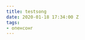 ```yaml
---
title: testsong
date: 2020-01-18 17:34:00 Z
tags:
- опенсонг
---
```




<!DOCTYPE html>
<html>
<head>
    <meta name="viewport" content="width=device-width, initial-scale=2">
    <script>
        var previousPages = [];

        function scrollSmoothTo(to, duration) {
            if (duration <= 0) return;
            var currentPosition = Math.max(window.pageYOffset, document.documentElement.scrollTop, document.body.scrollTop); 
            var difference = to - currentPosition;
            var perTick = difference / duration * 10;

            //we want to repaint the screen after we are done scrolling
            if (currentPosition === to - perTick || currentPosition === to + perTick) {
                window.scroll(0, to-1);
                paintAllElementsWithCss();
                return;
            }

            setTimeout(function () {
                var newPosition = currentPosition + perTick;
                window.scroll(0, newPosition);

                scrollSmoothTo(to, duration - 10);
            }, 10);
        }


         //is element completely visible
         function isElementInViewport(el) {
             var rect = el.getBoundingClientRect();

             return (
                 rect.top >= 0 &&
                 rect.left >= 0 &&
                 rect.bottom <= (window.innerHeight || document.documentElement.clientHeight) && /*or $(window).height() */
                 rect.right <= (window.innerWidth || document.documentElement.clientWidth) /*or $(window).width() */
             );
        }

         function getMaxSongElementIndex() {
             var counter = 1;
             while (true) {
                 var elementToCheck = document.getElementById('SongElement' + counter);
                 if (elementToCheck == null)
                     return counter - 1;
                 counter++;
             }
         }

         //check if songelement full visible on the screen
         function isSongElementCompletelyVisible(index) {
             var elementToCheck = document.getElementById('SongElement' + index);
             var isVisible = isElementInViewport(elementToCheck);
             return isVisible
         }

         //check if songelement fully invisible
         function isSongElementCompletelyInvisible(index) {
             return !isSongElementCompletelyVisible(index);
         }

         //index of the first element in the song that is visible on the screen
         function getFirstVisibleSongElementIndex() {
             var maxSongElementCount = getMaxSongElementIndex();
             for (i = 1; i <= maxSongElementCount; i++) {
                 if (isSongElementCompletelyVisible(i))
                     return i;
             }
         }

         function findFirstOffScreenElementIndex() {
             var maxSongElementCount = getMaxSongElementIndex();
             var indexOfFirstVisibleElement = getFirstVisibleSongElementIndex();
             for (i = indexOfFirstVisibleElement; i <= maxSongElementCount; i++) {
                 if (isSongElementCompletelyVisible(i) == false)
                     return i;

             }
         }

         //scroll to song element in index
         function smoothScrollToElement(index) {
             var yPos = document.getElementById('SongElement' + index).offsetTop;
             scrollSmoothTo(yPos, 400);
         }

         //scroll to element
         function scrollToElement(index) {
             var yPos = document.getElementById('SongElement' + index).offsetTop;
             window.scroll(0, yPos);
         }

         //paint all elements with different css
         function paintAllElementsWithCss() {

             var maxSongElementCount = getMaxSongElementIndex();
             for (i = 1; i <= maxSongElementCount; i++) {
                 var element = document.getElementById("SongElement" + i);

                 if (element.className != "DisplaySongName") {
                     if (isSongElementCompletelyVisible(i))
                         element.setAttribute("class", "DisplaySongVerse");
                     else
                         element.setAttribute("class", "DisplaySongVerseOffPage");
                 }
             }

         }

         //scroll down by one screen
         function scrollDown() {
             var firstOffScreenElementIndex = findFirstOffScreenElementIndex();
             var firstElementIndex = getFirstVisibleSongElementIndex();
             if (firstElementIndex != null) {
                 previousPages.push(firstElementIndex);
             }
             if (firstOffScreenElementIndex != null) {
                 smoothScrollToElement(firstOffScreenElementIndex);
             }
         }

         //scroll up by one screen
         function scrollUp() {
             var previousPageIndex = previousPages.pop();
             if (previousPageIndex != null)
                 smoothScrollToElement(previousPageIndex)
             else 
                 smoothScrollToElement(1) //scroll to top of page
         }

         window.onload = function () {
             paintAllElementsWithCss();
         }

         //add keyboard binding
         document.addEventListener("keydown", keyDownInWindow, false);
         function keyDownInWindow(e) {
             if (e.keyCode == 32 || e.keyCode == 40) //if spacebar or down arrow
             {
                 scrollDown();
                 e.preventDefault(); //swallow the event
             }
             else if (e.keyCode == 38) //if up arrow is pressed
             {
                 scrollUp();
                 e.preventDefault(); //swallow the event
             }
             else if (e.keyCode == 116) //swallow f5 key presses
             {
                 e.preventDefault(); //swallow the event
             }
         }

         function getBaseUrl() {
             var pathArray = location.href.split('/');
             var protocol = pathArray[0];
             var host = pathArray[2];
             var url = protocol + '//' + host;
             return url
         }

         //call ajax to url and return text
         function callAjax(url, callback) {
             var xmlhttp;
             var currentHostSongName;
             // compatible with IE7+, Firefox, Chrome, Opera, Safari
             xmlhttp = new XMLHttpRequest();
             xmlhttp.onreadystatechange = function () {
                 if (xmlhttp.readyState == 4 && xmlhttp.status == 200) {
                     callback(xmlhttp);
                 }
             }
             xmlhttp.open("GET", getBaseUrl() + url, true);
             xmlhttp.send();
             return currentHostSongName;
         }

         function compareHostSongAndCurrentSongAsync_Complete(xmlHttpResult) {
             //current song name
             var currentSongName = document.getElementById('SongName').value;
             //host song name
             var hostSongName = xmlHttpResult.responseText;
             //if they are different reload the song
             if (currentSongName !== hostSongName) {
                 //reload page and scroll to top of page
                 location.reload(true);
                 document.body.scrollTop = document.documentElement.scrollTop = 0;
             }
         }

         //compare host song and current song asynchonously
         function compareHostSongAndCurrentSongAsync() {
             callAjax('/SongName', compareHostSongAndCurrentSongAsync_Complete);
         }

     
    </script>
    <style>
html, body, div, span, applet, object, iframe,
h1, h2, h3, h4, h5, h6, p, blockquote, pre,
a, abbr, acronym, address, big, cite, code,
del, dfn, em, img, ins, kbd, q, s, samp,
small, strike, strong, sub, sup, tt, var,
b, u, i, center,
dl, dt, dd, ol, ul, li,
fieldset, form, label, legend,
table, caption, tbody, tfoot, thead, tr, th, td,
article, aside, canvas, details, embed,
figure, figcaption, footer, header, hgroup,
menu, nav, output, ruby, section, summary,
time, mark, audio, video {
    margin: 0;
    padding: 0;
    border: 0;
    font-size: 100%;
    font: inherit;
    vertical-align: baseline;
}
/* HTML5 display-role reset for older browsers */
article, aside, details, figcaption, figure,
footer, header, hgroup, menu, nav, section {
    display: block;
}

body {
    line-height: 1;
}

ol, ul {
    list-style: none;
}

blockquote, q {
    quotes: none;
}

    blockquote:before, blockquote:after,
    q:before, q:after {
        content: '';
        content: none;
    }

table {
    border-collapse: collapse;
    border-spacing: 0;
}

body {
    background-color: #FFFFFF;
    padding-bottom: 1080px;
}

@media print {
    body {
        padding-bottom: 0px;
    }
}

.DisplaySongVerse {
    padding: 5px;
    margin-bottom: 20px;
    break-inside: avoid-column;
    -webkit-column-break-inside: avoid;
    border: 2px solid #DCDCDC;
    border-radius: 7px;
    margin-right: 10px;
    background: -webkit-gradient(linear, left top, left bottom, color-stop(0%, #DCDCDC), color-stop(15%, #FFFFFF), color-stop(100%, #FFFFFF));
    background: #FFFFFF; /* Old browsers */
    background: -moz-linear-gradient(top,#DCDCDC 0%, #FFFFFF 15%, #FFFFFF 100%); /* FF3.6+ */
    background: -o-linear-gradient(top,#DCDCDC 0%,#FFFFFF 15%, #FFFFFF 100%); /* Opera 11.10+ */
    background: -ms-linear-gradient(top,#DCDCDC 0%,#FFFFFF 15%, #FFFFFF 100%); /* IE10+ */
    background: linear-gradient(to bottom,#DCDCDC 0%,#FFFFFF 15%, #FFFFFF 100%); /* W3C */
    filter: progid:DXImageTransform.Microsoft.gradient( startColorstr='#FFFFFF', endColorstr='#FFFFFF',GradientType=0 ); /* IE6-9 */
    display: inline-block;
    vertical-align: top;
}

.DisplaySongVerseOffPage {
    padding: 5px;
    margin-bottom: 20px;
    break-inside: avoid-column;
    -webkit-column-break-inside: avoid;
    border: 2px solid #DCDCDC;
    border-radius: 7px;
    margin-right: 10px;
    background: -webkit-gradient(linear, left top, left bottom, color-stop(0%, #FFFFFF), color-stop(15%, #FFFFFF), color-stop(100%, #FFFFFF));
    background: #FFFFFF; /* Old browsers */
    background: -moz-linear-gradient(top,#FFFFFF 0%, #FFFFFF 15%, #FFFFFF 100%); /* FF3.6+ */
    background: -o-linear-gradient(top,#FFFFFF 0%,#FFFFFF 15%, #FFFFFF 100%); /* Opera 11.10+ */
    background: -ms-linear-gradient(top,#FFFFFF 0%,#FFFFFF 15%, #FFFFFF 100%); /* IE10+ */
    background: linear-gradient(to bottom,#FFFFFF 0%,#FFFFFF 15%, #FFFFFF 100%); /* W3C */
    filter: progid:DXImageTransform.Microsoft.gradient( startColorstr='#FFFFFF', endColorstr='#FFFFFF',GradientType=0 ); /* IE6-9 */
    display: inline-block;
    vertical-align: top;
}

.DisplaySongName {
    -webkit-column-break-inside: avoid;
    font-size: 22px;
    font-weight: Bold;
    font-family: "Courier New", Courier, monospace;
    color: #000000;
    width: 100%;
}

.DisplaySongOrder {
    font: bold 36px;
    color: #FF8040;
}

.DisplayLineVerseHeading {
    font-size: 14px;
    font-weight: Bold;
    font-family: "Arial", Courier, monospace;
    color: #000000;
    line-height: 110%;
}

.DisplayLineVerseLyrics {
    display: inline-block;
}

.DisplayLineChord {
    font-size: 22px;
    font-weight: Bold;
    font-family: "Courier New", Courier, monospace;
    color: #FF0000;
}

.DisplayLineLyrics {
    font-size: 22px;
    font-weight: Bold;
    font-family: "Courier New", Courier, monospace;
    color: #000000;
}

.DisplayLineVerseNotes {
    margin-left: auto;
    margin-right: 0px;
    display: inline-block;
    vertical-align: top;
    font-size: 1px;
    font-weight: Regular;
    font-family: "Courier New", Courier, monospace;
    color: #80FF80;
}

.DisplayBody body {
    background-color: black;
    font-family: "HelveticaNeue-Light", "Helvetica Neue Light", "Helvetica Neue", Helvetica, Arial, "Lucida Grande", sans-serif;
}
    </style>

    <meta charset="utf-8">
    <title>Ангелы поют славу (Key - C)</title>
</head>
<body>

        <input id="SongName" type="hidden" value="Ангелы поют славу" />
        <div ID="SongElement1" class="DisplaySongName">Ангелы поют славу (Key - C)</div>
            <div ID="SongElement2" class="DisplaySongVerse">
                <div class="DisplayLineVerseHeading">Verse 1</div>
                <div class="DisplayLineVerseLyrics">
                            <p class="DisplayLineChord">С&nbsp;&nbsp;&nbsp;&nbsp;&nbsp;&nbsp;&nbsp;&nbsp;&nbsp;&nbsp;&nbsp;&nbsp;&nbsp;&nbsp;&nbsp;&nbsp;&nbsp;&nbsp;Em</p>
                            <p class="DisplayLineLyrics">Ангелы,&nbsp;поют&nbsp;славу&nbsp;ангелы,</p>
                            <p class="DisplayLineChord">&nbsp;&nbsp;&nbsp;&nbsp;&nbsp;&nbsp;&nbsp;Am&nbsp;&nbsp;&nbsp;F&nbsp;&nbsp;&nbsp;&nbsp;&nbsp;&nbsp;&nbsp;&nbsp;&nbsp;&nbsp;&nbsp;G</p>
                            <p class="DisplayLineLyrics">Сыну&nbsp;&nbsp;Бога&nbsp;Господу&nbsp;Христу</p>
                            <p class="DisplayLineChord">С&nbsp;&nbsp;&nbsp;&nbsp;&nbsp;&nbsp;&nbsp;&nbsp;&nbsp;&nbsp;&nbsp;&nbsp;&nbsp;&nbsp;&nbsp;&nbsp;&nbsp;&nbsp;Em</p>
                            <p class="DisplayLineLyrics">Ангелы,&nbsp;поют&nbsp;славу&nbsp;ангелы,</p>
                            <p class="DisplayLineChord">&nbsp;&nbsp;&nbsp;&nbsp;&nbsp;Am&nbsp;&nbsp;&nbsp;&nbsp;&nbsp;&nbsp;&nbsp;&nbsp;F&nbsp;&nbsp;&nbsp;&nbsp;&nbsp;&nbsp;&nbsp;&nbsp;&nbsp;&nbsp;&nbsp;&nbsp;G&nbsp;E7/G#</p>
                            <p class="DisplayLineLyrics">Воздают&nbsp;хвалу&nbsp;рожденному&nbsp;Царю</p>
                </div>
                    <div class="DisplayLineVerseNotes">
                        
                    </div>
            </div>
            <div ID="SongElement3" class="DisplaySongVerse">
                <div class="DisplayLineVerseHeading">Chorus </div>
                <div class="DisplayLineVerseLyrics">
                            <p class="DisplayLineChord">&nbsp;&nbsp;&nbsp;&nbsp;&nbsp;Am&nbsp;&nbsp;&nbsp;&nbsp;F&nbsp;&nbsp;&nbsp;&nbsp;&nbsp;&nbsp;&nbsp;&nbsp;&nbsp;&nbsp;&nbsp;&nbsp;&nbsp;C</p>
                            <p class="DisplayLineLyrics">Аллилуйя!&nbsp;Ты&nbsp;для&nbsp;нас&nbsp;спасение!</p>
                            <p class="DisplayLineChord">&nbsp;&nbsp;&nbsp;&nbsp;&nbsp;Am&nbsp;&nbsp;&nbsp;&nbsp;F&nbsp;&nbsp;&nbsp;&nbsp;&nbsp;&nbsp;&nbsp;&nbsp;&nbsp;&nbsp;&nbsp;&nbsp;G&nbsp;E7/G#</p>
                            <p class="DisplayLineLyrics">Аллилуйя!&nbsp;Бог&nbsp;Младенца&nbsp;дал!</p>
                            <p class="DisplayLineChord">&nbsp;&nbsp;&nbsp;&nbsp;&nbsp;Am&nbsp;&nbsp;&nbsp;&nbsp;&nbsp;F&nbsp;&nbsp;&nbsp;&nbsp;&nbsp;&nbsp;&nbsp;&nbsp;&nbsp;&nbsp;&nbsp;&nbsp;&nbsp;&nbsp;&nbsp;C</p>
                            <p class="DisplayLineLyrics">Аллилуйя!&nbsp;Слышишь&nbsp;весть&nbsp;благую?</p>
                            <p class="DisplayLineChord">&nbsp;&nbsp;&nbsp;&nbsp;&nbsp;&nbsp;&nbsp;&nbsp;Dm&nbsp;&nbsp;&nbsp;&nbsp;&nbsp;&nbsp;&nbsp;&nbsp;&nbsp;&nbsp;&nbsp;&nbsp;&nbsp;&nbsp;&nbsp;&nbsp;F</p>
                            <p class="DisplayLineLyrics">Бог&nbsp;пришел&nbsp;на&nbsp;землю,&nbsp;Небеса&nbsp;ликуют,</p>
                            <p class="DisplayLineChord">&nbsp;&nbsp;&nbsp;&nbsp;&nbsp;Dm&nbsp;&nbsp;&nbsp;&nbsp;&nbsp;&nbsp;&nbsp;&nbsp;&nbsp;&nbsp;&nbsp;&nbsp;&nbsp;&nbsp;G&nbsp;&nbsp;&nbsp;&nbsp;&nbsp;&nbsp;C</p>
                            <p class="DisplayLineLyrics">Обратись&nbsp;к&nbsp;Иисусу&nbsp;-&nbsp;час&nbsp;настал!</p>
                </div>
                    <div class="DisplayLineVerseNotes">
                        
                    </div>
            </div>
            <div ID="SongElement4" class="DisplaySongVerse">
                <div class="DisplayLineVerseHeading">Verse 2</div>
                <div class="DisplayLineVerseLyrics">
                            <p class="DisplayLineChord">&nbsp;С&nbsp;&nbsp;&nbsp;&nbsp;&nbsp;&nbsp;&nbsp;&nbsp;&nbsp;&nbsp;&nbsp;&nbsp;&nbsp;&nbsp;&nbsp;&nbsp;Em</p>
                            <p class="DisplayLineLyrics">Люди,&nbsp;поют&nbsp;славу&nbsp;люди,</p>
                            <p class="DisplayLineChord">&nbsp;&nbsp;&nbsp;&nbsp;&nbsp;&nbsp;&nbsp;&nbsp;Am&nbsp;&nbsp;&nbsp;&nbsp;&nbsp;&nbsp;F&nbsp;&nbsp;&nbsp;&nbsp;&nbsp;&nbsp;&nbsp;&nbsp;&nbsp;&nbsp;&nbsp;&nbsp;G</p>
                            <p class="DisplayLineLyrics">Те&nbsp;кто&nbsp;сердце&nbsp;для&nbsp;Христа&nbsp;открыл.</p>
                            <p class="DisplayLineChord">&nbsp;С&nbsp;&nbsp;&nbsp;&nbsp;&nbsp;&nbsp;&nbsp;&nbsp;&nbsp;&nbsp;&nbsp;&nbsp;&nbsp;&nbsp;&nbsp;&nbsp;Em</p>
                            <p class="DisplayLineLyrics">Люди&nbsp;,поют&nbsp;славу&nbsp;люди.</p>
                            <p class="DisplayLineChord">Am&nbsp;&nbsp;&nbsp;&nbsp;&nbsp;&nbsp;&nbsp;&nbsp;&nbsp;F&nbsp;&nbsp;&nbsp;&nbsp;&nbsp;&nbsp;&nbsp;&nbsp;&nbsp;&nbsp;&nbsp;&nbsp;G&nbsp;E7/G#</p>
                            <p class="DisplayLineLyrics">Иисус&nbsp;с&nbsp;отцом&nbsp;нас&nbsp;примирил.</p>
                </div>
                    <div class="DisplayLineVerseNotes">
                        
                    </div>
            </div>
            <div ID="SongElement5" class="DisplaySongVerse">
                <div class="DisplayLineVerseHeading">Verse 3</div>
                <div class="DisplayLineVerseLyrics">
                            <p class="DisplayLineLyrics"></p>
                            <p class="DisplayLineChord">&nbsp;&nbsp;С&nbsp;&nbsp;&nbsp;&nbsp;&nbsp;&nbsp;&nbsp;&nbsp;&nbsp;&nbsp;&nbsp;Em</p>
                            <p class="DisplayLineLyrics">Примирил&nbsp;Небеса&nbsp;с&nbsp;землей,</p>
                            <p class="DisplayLineChord">&nbsp;&nbsp;&nbsp;&nbsp;&nbsp;Am&nbsp;&nbsp;&nbsp;&nbsp;&nbsp;&nbsp;F&nbsp;&nbsp;&nbsp;&nbsp;&nbsp;&nbsp;&nbsp;&nbsp;&nbsp;&nbsp;G</p>
                            <p class="DisplayLineLyrics">Искупил&nbsp;от&nbsp;смерти&nbsp;и&nbsp;греха</p>
                            <p class="DisplayLineChord">С&nbsp;&nbsp;&nbsp;&nbsp;&nbsp;&nbsp;&nbsp;&nbsp;&nbsp;&nbsp;&nbsp;&nbsp;&nbsp;Em</p>
                            <p class="DisplayLineLyrics">Иисус,&nbsp;ты&nbsp;спаситель&nbsp;мой&nbsp;,</p>
                            <p class="DisplayLineChord">&nbsp;&nbsp;&nbsp;&nbsp;&nbsp;&nbsp;&nbsp;&nbsp;Am&nbsp;&nbsp;&nbsp;&nbsp;&nbsp;F&nbsp;&nbsp;&nbsp;&nbsp;&nbsp;&nbsp;&nbsp;&nbsp;&nbsp;&nbsp;G&nbsp;E7/G#</p>
                            <p class="DisplayLineLyrics">Ты&nbsp;мой&nbsp;путь&nbsp;и&nbsp;ты&nbsp;моя&nbsp;судьба.</p>
                </div>
                    <div class="DisplayLineVerseNotes">
                        
                    </div>
            </div>

</body>
</html>
